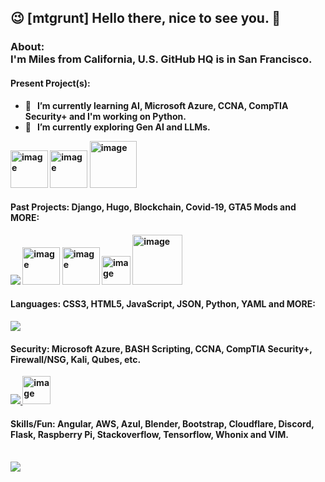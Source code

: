 ## 😉  [mtgrunt] Hello there, nice to see you.  👋

### About:<br /> <b>I'm Miles from California, U.S. GitHub HQ is in San Francisco. <br />

#### Present Project(s):
  - 🌱 &nbsp; I’m currently learning AI, Microsoft Azure, CCNA, CompTIA Security+ and I'm working on Python.
  - 🔭 &nbsp; I’m currently exploring Gen AI and LLMs.
  <img width="60" height="60" alt="image" src="https://github.com/user-attachments/assets/e126cb7e-6412-427b-b89a-24d270593941" />
  <img width="60" height="60" alt="image" src="https://github.com/user-attachments/assets/999a5fa4-abef-49fe-99c7-61ccb25d503f" />
  <img width="75" height="75" alt="image" src="https://github.com/user-attachments/assets/3c680f5e-e547-4b30-9626-7773ca460524" /> &nbsp;
<br />

#### Past Projects: Django, Hugo, Blockchain, Covid-19, GTA5 Mods and MORE:
  <img src="https://skillicons.dev/icons?i=django" />
  <img width="60" height="60" alt="image" src="https://github.com/user-attachments/assets/f9afee9c-02dd-4deb-ba82-57211d48d070" />
  <img width="60" height="60" alt="image" src="https://github.com/user-attachments/assets/057b99a8-b402-4dd3-8a79-a1f74b99b19a" />
  <img width="46" height="46" alt="image" src="https://github.com/user-attachments/assets/25968577-5934-4501-9d63-9a468de5e66f" /> 
  <img width="80" height="80" alt="image" src="https://github.com/user-attachments/assets/8b18a957-d66a-4596-890d-0110d3b05530" /> &nbsp; 
<br />

#### Languages: CSS3, HTML5, JavaScript, JSON, Python, YAML and MORE:
  <a href="https://skillicons.dev">
    <img src="https://skillicons.dev/icons?i=css,html,js,py,nodejs,npm,postgres,sass,sqlite,yarn,bootstrap," />
  </a>

#### Security: Microsoft Azure, BASH Scripting, CCNA, CompTIA Security+, Firewall/NSG, Kali, Qubes, etc.
  <a href="https://skillicons.dev">
    <img src="https://skillicons.dev/icons?i=azure,bash,kali" />
    <img width="45" height="45" alt="image" src="https://github.com/user-attachments/assets/df2c4ae6-0832-419a-8c7c-3d493ec07d75" />
  </a>
  

#### Skills/Fun: Angular, AWS, Azul, Blender, Bootstrap, Cloudflare, Discord, Flask, Raspberry Pi, Stackoverflow, Tensorflow, Whonix and VIM.
<br />    
  <a href="https://skillicons.dev">
    <img src="https://skillicons.dev/icons?i=angular,aws,azul,blender,cloudflare,discord,flask,raspberrypi,stackoverflow,tensorflow,vim," />
  </a>


